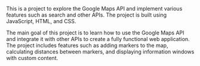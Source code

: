 This is a project to explore the Google Maps API and implement various features such as search and other APIs. The project is built using JavaScript, HTML, and CSS.

The main goal of this project is to learn how to use the Google Maps API and integrate it with other APIs to create a fully functional web application. The project includes features such as adding markers to the map, calculating distances between markers, and displaying information windows with custom content.


